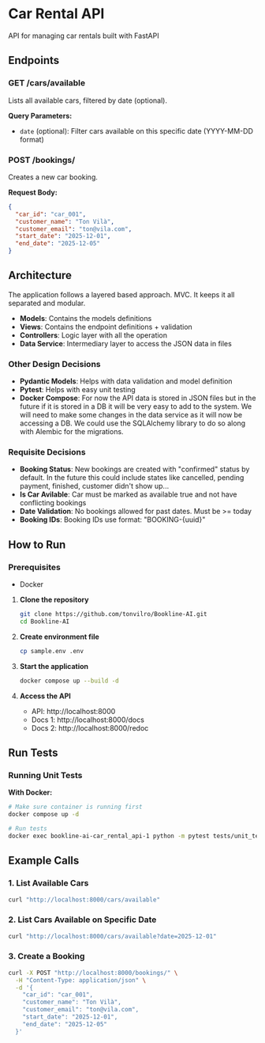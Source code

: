 # Car Rental API

API for managing car rentals built with FastAPI

## Endpoints

### GET /cars/available
Lists all available cars, filtered by date (optional).

**Query Parameters:**
- `date` (optional): Filter cars available on this specific date (YYYY-MM-DD format)

### POST /bookings/
Creates a new car booking.

**Request Body:**
```json
{
  "car_id": "car_001",
  "customer_name": "Ton Vilà",
  "customer_email": "ton@vila.com",
  "start_date": "2025-12-01",
  "end_date": "2025-12-05"
}
```

## Architecture

The application follows a layered based approach. MVC. It keeps it all separated and modular.

- **Models**: Contains the  models definitions
- **Views**: Contains the endpoint definitions + validation 
- **Controllers**: Logic layer with all the operation
- **Data Service**: Intermediary layer to access the JSON data in files

### Other Design Decisions
- **Pydantic Models**: Helps with data validation and model definition
- **Pytest**: Helps with easy unit testing
- **Docker Compose**: For now the API data is stored in JSON files but in the future if it is stored in a DB it will be very easy to add to the system. We will need to make some changes in the data service as it will now be accessing a DB. We could use the SQLAlchemy library to do so along with Alembic for the migrations.

### Requisite Decisions
- **Booking Status**: New bookings are created with "confirmed" status by default. In the future this could include states like cancelled, pending payment, finished, customer didn't show up...
- **Is Car Avilable**: Car must be marked as available true and not have conflicting bookings
- **Date Validation**: No bookings allowed for past dates. Must be >= today
- **Booking IDs**: Booking IDs use format: "BOOKING-{uuid}"

## How to Run

### Prerequisites
- Docker

1. **Clone the repository**
   ```bash
   git clone https://github.com/tonvilro/Bookline-AI.git
   cd Bookline-AI
   ```

2. **Create environment file**
   ```bash
   cp sample.env .env
   ```

3. **Start the application**
   ```bash
   docker compose up --build -d
   ```

3. **Access the API**
   - API: http://localhost:8000
   - Docs 1: http://localhost:8000/docs
   - Docs 2: http://localhost:8000/redoc


## Run Tests

### Running Unit Tests

**With Docker:**
```bash
# Make sure container is running first
docker compose up -d

# Run tests
docker exec bookline-ai-car_rental_api-1 python -m pytest tests/unit_tests.py -v
```

## Example Calls

### 1. List Available Cars
```bash
curl "http://localhost:8000/cars/available"
```

### 2. List Cars Available on Specific Date
```bash
curl "http://localhost:8000/cars/available?date=2025-12-01"
```

### 3. Create a Booking
```bash
curl -X POST "http://localhost:8000/bookings/" \
  -H "Content-Type: application/json" \
  -d '{
    "car_id": "car_001",
    "customer_name": "Ton Vilà", 
    "customer_email": "ton@vila.com",
    "start_date": "2025-12-01",
    "end_date": "2025-12-05"
  }'
```
